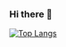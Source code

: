 ### Hi there 👋

[![Top Langs](https://github-readme-stats.vercel.app/api/top-langs/?username=LaurentiuALI&hide=makefile,cmake&layout=compact&theme=bear)](https://github.com/anuraghazra/github-readme-stats)
